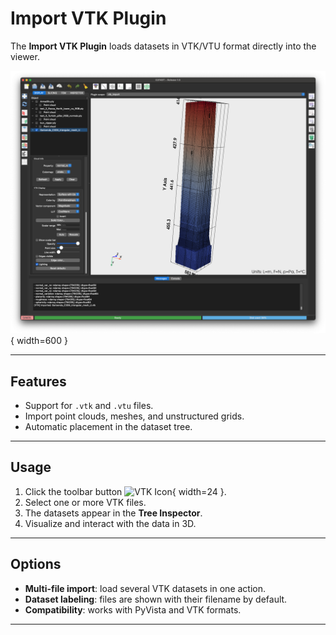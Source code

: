 # Import VTK Plugin

The **Import VTK Plugin** loads datasets in VTK/VTU format directly into the viewer.


![VTK Plugin](../../assets/image13.png){ width=600 }

---

## Features

- Support for `.vtk` and `.vtu` files.
- Import point clouds, meshes, and unstructured grids.
- Automatic placement in the dataset tree.

---

## Usage

1. Click the toolbar button ![VTK Icon](../assets/icons/32x32_import_vtk.png){ width=24 }.
2. Select one or more VTK files.
3. The datasets appear in the **Tree Inspector**.
4. Visualize and interact with the data in 3D.

---

## Options

- **Multi-file import**: load several VTK datasets in one action.
- **Dataset labeling**: files are shown with their filename by default.
- **Compatibility**: works with PyVista and VTK formats.

---
